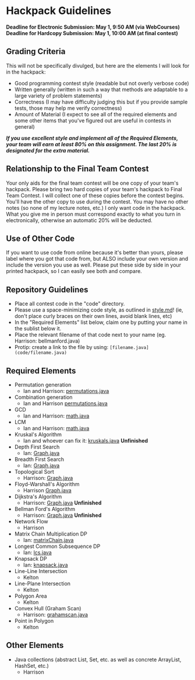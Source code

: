 # Hackpack Guidelines

**Deadline for Electronic Submission: May 1, 9:50 AM (via WebCourses)**
**Deadline for Hardcopy Submission: May 1, 10:00 AM (at final contest)**

## Grading Criteria

This will not be specifically divulged, but here are the elements I will look for in the hackpack:

- Good programming contest style (readable but not overly verbose code)
- Written generally (written in such a way that methods are adaptable to a large variety of problem statements)
- Correctness (I may have difficulty judging this but if you provide sample tests, those may help me verify correctness)
- Amount of Material (I expect to see all of the required elements and some other items that you've figured out are useful in contests in general)

***If you use excellent style and implement all of the Required Elements, your team  will earn at least 80% on this assignment. The last 20% is designated for the extra material.***

## Relationship to the Final Team Contest

Your only aids for the final team contest will be one copy of your team's hackpack. Please bring two hard copies of your team's hackpack to Final Team Contest. I will collect one of these copies before the contest begins. You'll have the other copy to use during the contest. You may have no other notes (so none of my lecture notes, etc.) I only want code in the hackpack. What you give me in person must correspond exactly to what you turn in electronically, otherwise an automatic 20% will be deducted.

## Use of Other Code

If you want to use code from online because it's better than yours, please label where you got that code from, but ALSO include your own version and include the version you use as well. Please put these side by side in your printed hackpack, so I can easily see both and compare.

## Repository Guidelines

- Place all contest code in the "code" directory.
- Please use a space-minimizing code style, as outlined in [style.md](style.md)! (ie, don't place curly braces on their own lines, avoid blank lines, etc)
- In the "Required Elements" list below, claim one by putting your name in the sublist below it.
- Place the relevant filename of that code next to your name (eg. Harrison: bellmanford.java)
- Protip: create a link to the file by using: `[filename.java](code/filename.java)`

## Required Elements

- Permutation generation
	- Ian and Harrison: [permutations.java](code/permutations.java)
- Combination generation
	- Ian and Harrison [permutations.java](code/permutations.java)
- GCD
	- Ian and Harrison: [math.java](code/math.java)
- LCM
	- Ian and Harrison: [math.java](code/math.java)
- Kruskal's Algorithm
	- Ian and whoever can fix it: [kruskals.java](code/Graph.java) **Unfinished**
- Depth First Search
	- Ian: [Graph.java](code/Graph.java)
- Breadth First Search
	- Ian: [Graph.java](code/Graph.java)
- Topological Sort
	- Harrison: [Graph.java](code/Graph.java)
- Floyd-Warshall's Algorithm
	- Harrison [Graph.java](code/Graph.java)
- Dijkstra's Algorithm
	- Harrison: [Graph.java](code/Graph.java) **Unfinished**
- Bellman Ford's Algorithm
	- Harrison: [Graph.java](code/Graph.java) **Unfinished**
- Network Flow
	- Harrison
- Matrix Chain Multiplication DP
	- Ian: [matrixChain.java](code/matrixChain.java)
- Longest Common Subsequence DP
	- Ian: [lcs.java](code/lcs.java)
- Knapsack DP
	- Ian: [knapsack.java](code/knapsack.java)
- Line-Line Intersection
	- Kelton
- Line-Plane Intersection
	- Kelton
- Polygon Area
	- Kelton
- Convex Hull (Graham Scan)
	- Harrison: [grahamscan.java](code/grahamscan.java)
- Point in Polygon
	- Kelton

## Other Elements

- Java collections (abstract List, Set, etc. as well as concrete ArrayList, HashSet, etc.)
	- Harrison
